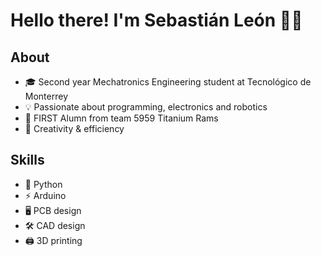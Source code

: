 # Hello there! I'm Sebastián León 👋🦁

## About
* 🎓 Second year Mechatronics Engineering student at Tecnológico de Monterrey
* 💡 Passionate about programming, electronics and robotics
* 🤖 FIRST Alumn from team 5959 Titanium Rams
* 🎨 Creativity & efficiency

## Skills
* 🐍 Python
* ⚡ Arduino
* 🖥️ PCB design
* 🛠️ CAD design
* 🖨️ 3D printing
<!--
## Proyectos Destacados
- **[Proyecto de Robótica](enlace al repositorio):** Un pequeño carro controlado por Arduino/Raspberry Pi.
- **[Nombre de otro proyecto](enlace al repositorio):** Breve descripción del proyecto.

## Habilidades y Tecnologías
- **Lenguajes:** Python, C++, JavaScript
- **Tecnologías:** Arduino, Raspberry Pi, Node.js, React

## Enlaces
- **[Portafolio](enlace):** Mi sitio web personal
- **[LinkedIn](enlace):** Mi perfil de LinkedIn
- **[Twitter](enlace):** Mi perfil de Twitter

## Contacto
- **Email:** tuemail@ejemplo.com

## Colaboraciones y Contribuciones
Estoy abierto a colaborar en proyectos de código abierto relacionados con la robótica y el desarrollo de software. Si tienes una idea interesante, ¡contáctame!

## Estadísticas de GitHub
![Tus estadísticas de GitHub](URL del gráfico)


<!---- 👋 Hi, I’m @sLeon2005
- 👀 I’m interested in ...
- 🌱 I’m currently learning ...
- 💞️ I’m looking to collaborate on ...
- 📫 How to reach me ...
- 😄 Pronouns: ...
- ⚡ Fun fact: ...

<!---
sLeon2005/sLeon2005 is a ✨ special ✨ repository because its `README.md` (this file) appears on your GitHub profile.
You can click the Preview link to take a look at your changes.
--->
